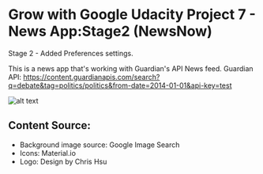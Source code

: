 # Grow with Google Udacity Project 7 - News App:Stage2 (NewsNow)

Stage 2 - Added Preferences settings.

This is a news app that's working with Guardian's API News feed.
Guardian API: https://content.guardianapis.com/search?q=debate&tag=politics/politics&from-date=2014-01-01&api-key=test

![alt text](https://pbs.twimg.com/media/Df6WOToVQAAtYnA.jpg:large)

## Content Source:
- Background image source: Google Image Search
- Icons: Material.io
- Logo: Design by Chris Hsu

